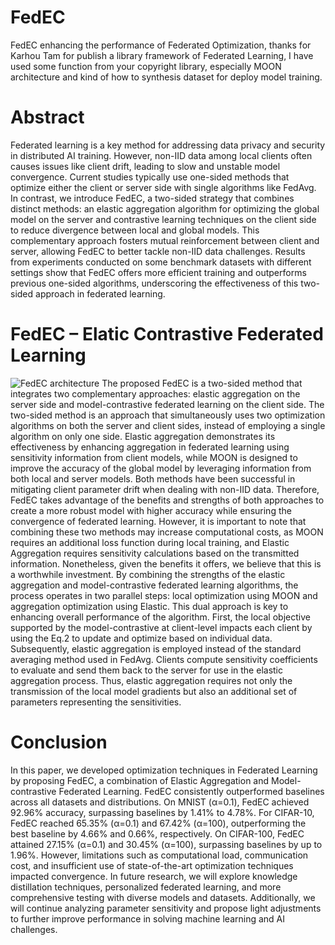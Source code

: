 # FedEC
FedEC enhancing the performance of Federated Optimization, thanks for Karhou Tam for publish a library framework of Federated Learning, I have used some function from your copyright library, especially MOON architecture and kind of how to synthesis dataset for deploy model training.


# Abstract
Federated learning is a key method for addressing data privacy and security in distributed AI training. However, non-IID data among local clients often causes issues like client drift, leading to slow and unstable model convergence. Current studies typically use one-sided methods that optimize either the client or server side with single algorithms like FedAvg. In contrast, we introduce FedEC, a two-sided strategy that combines distinct methods: an elastic aggregation algorithm for optimizing the global model on the server and contrastive learning techniques on the client side to reduce divergence between local and global models. This complementary approach fosters mutual reinforcement between client and server, allowing FedEC to better tackle non-IID data challenges. Results from experiments conducted on some benchmark datasets with different settings show that FedEC offers more efficient training and outperforms previous one-sided algorithms, underscoring the effectiveness of this two-sided approach in federated learning.


# FedEC – Elatic Contrastive Federated Learning
![FedEC architecture](./asset/img/fedec.png)
The proposed FedEC is a two-sided method that integrates two complementary approaches: elastic aggregation on the server side and model-contrastive federated learning on the client side. The two-sided method is an approach that simultaneously uses two optimization algorithms on both the server and client sides, instead of employing a single algorithm on only one side. Elastic aggregation demonstrates its effectiveness by enhancing aggregation in federated learning using sensitivity information from client models, while MOON is designed to improve the accuracy of the global model by leveraging information from both local and server models. Both methods have been successful in mitigating client parameter drift when dealing with non-IID data. Therefore, FedEC takes advantage of the benefits and strengths of both approaches to create a more robust model with higher accuracy while ensuring the convergence of federated learning. However, it is important to note that combining these two methods may increase computational costs, as MOON requires an additional loss function during local training, and Elastic Aggregation requires sensitivity calculations based on the transmitted information. Nonetheless, given the benefits it offers, we believe that this is a worthwhile investment.
By combining the strengths of the elastic aggregation and model-contrastive federated learning algorithms, the process operates in two parallel steps: local optimization using MOON and aggregation optimization using Elastic. This dual approach is key to enhancing overall performance of the algorithm. First, the local objective supported by the model-contrastive at client-level impacts each client by using the Eq.2 to update and optimize based on individual data. Subsequently, elastic aggregation is employed instead of the standard averaging method used in FedAvg. Clients compute sensitivity coefficients to evaluate and send them back to the server for use in the elastic aggregation process. Thus, elastic aggregation requires not only the transmission of the local model gradients but also an additional set of parameters representing the sensitivities. 


# Conclusion
In this paper, we developed optimization techniques in Federated Learning by proposing FedEC, a combination of Elastic Aggregation and Model-contrastive Federated Learning. FedEC consistently outperformed baselines across all datasets and distributions. On MNIST (α=0.1), FedEC achieved 92.96% accuracy, surpassing baselines by 1.41% to 4.78%. For CIFAR-10, FedEC reached 65.35% (α=0.1) and 67.42% (α=100), outperforming the best baseline by 4.66% and 0.66%, respectively. On CIFAR-100, FedEC attained 27.15% (α=0.1) and 30.45% (α=100), surpassing baselines by up to 1.96%. However, limitations such as computational load, communication cost, and insufficient use of state-of-the-art optimization techniques impacted convergence. In future research, we will explore knowledge distillation techniques, personalized federated learning, and more comprehensive testing with diverse models and datasets. Additionally, we will continue analyzing parameter sensitivity and propose light adjustments to further improve performance in solving machine learning and AI challenges. 